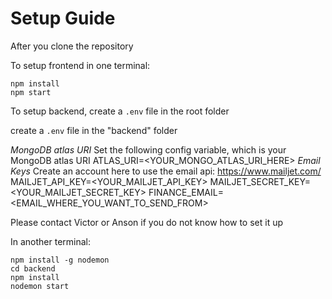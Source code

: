# Setup Guide

After you clone the repository

To setup frontend in one terminal:
```
npm install 
npm start
```

To setup backend, 
create a `.env` file in the root folder 

create a `.env` file in the "backend" folder 


*MongoDB atlas URI*
Set the following config variable, which is your MongoDB atlas URI
ATLAS_URI=<YOUR_MONGO_ATLAS_URI_HERE>
*Email Keys*
Create an account here to use the email api: https://www.mailjet.com/
MAILJET_API_KEY=<YOUR_MAILJET_API_KEY>
MAILJET_SECRET_KEY=<YOUR_MAILJET_SECRET_KEY>
FINANCE_EMAIL=<EMAIL_WHERE_YOU_WANT_TO_SEND_FROM>

Please contact Victor or Anson if you do not know how to set it up

In another terminal:
```
npm install -g nodemon
cd backend
npm install 
nodemon start
```
